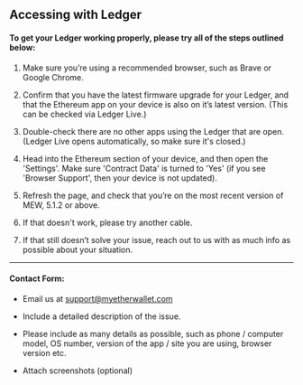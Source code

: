 ## Accessing with Ledger

#### To get your Ledger working properly, please try all of the steps outlined below:

1. Make sure you’re using a recommended browser, such as  Brave or Google Chrome.
   
2. Confirm that you have the latest firmware upgrade for your Ledger, and that the Ethereum app on your device is also on it’s latest version. (This can be checked via Ledger Live.)
   
3. Double-check there are no other apps using the Ledger that are open. (Ledger Live opens automatically, so make sure it's closed.)
   
4. Head into the Ethereum section of your device, and then open the 'Settings'. 
   Make sure 'Contract Data' is turned to 'Yes' (if you see 'Browser Support', then your device is not updated). 
   
5. Refresh the page, and check that you’re on the most recent version of MEW, 5.1.2 or above.
   
6. If that doesn't work, please try another cable.
   
7. If that still doesn’t solve your issue, reach out to us with as much info as possible about your situation.

* * *

#### Contact Form:

- Email us at support@myetherwallet.com
  
- Include a detailed description of the issue.
* Please include as many details as possible, such as phone / computer model, OS number, version of the app / site you are using, browser version etc.
  
- Attach screenshots (optional)
